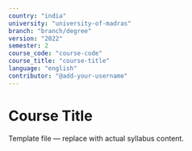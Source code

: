 ```yaml
---
country: "india"
university: "university-of-madras"
branch: "branch/degree"
version: "2022"
semester: 2
course_code: "course-code"
course_title: "course-title"
language: "english"
contributor: "@add-your-username"
---
```


# Course Title

Template file — replace with actual syllabus content.
